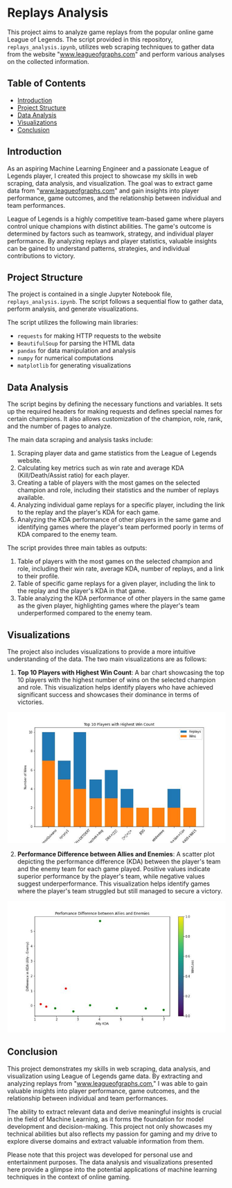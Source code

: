 # Replays Analysis

This project aims to analyze game replays from the popular online game League of Legends. The script provided in this repository, `replays_analysis.ipynb`, utilizes web scraping techniques to gather data from the website "www.leagueofgraphs.com" and perform various analyses on the collected information.

## Table of Contents
- [Introduction](#introduction)
- [Project Structure](#project-structure)
- [Data Analysis](#data-analysis)
- [Visualizations](#visualizations)
- [Conclusion](#conclusion)

## Introduction
As an aspiring Machine Learning Engineer and a passionate League of Legends player, I created this project to showcase my skills in web scraping, data analysis, and visualization. The goal was to extract game data from "www.leagueofgraphs.com" and gain insights into player performance, game outcomes, and the relationship between individual and team performances.

League of Legends is a highly competitive team-based game where players control unique champions with distinct abilities. The game's outcome is determined by factors such as teamwork, strategy, and individual player performance. By analyzing replays and player statistics, valuable insights can be gained to understand patterns, strategies, and individual contributions to victory.

## Project Structure
The project is contained in a single Jupyter Notebook file, `replays_analysis.ipynb`. The script follows a sequential flow to gather data, perform analysis, and generate visualizations.

The script utilizes the following main libraries:
- `requests` for making HTTP requests to the website
- `BeautifulSoup` for parsing the HTML data
- `pandas` for data manipulation and analysis
- `numpy` for numerical computations
- `matplotlib` for generating visualizations

## Data Analysis
The script begins by defining the necessary functions and variables. It sets up the required headers for making requests and defines special names for certain champions. It also allows customization of the champion, role, rank, and the number of pages to analyze.

The main data scraping and analysis tasks include:
1. Scraping player data and game statistics from the League of Legends website.
2. Calculating key metrics such as win rate and average KDA (Kill/Death/Assist ratio) for each player.
3. Creating a table of players with the most games on the selected champion and role, including their statistics and the number of replays available.
4. Analyzing individual game replays for a specific player, including the link to the replay and the player's KDA for each game.
5. Analyzing the KDA performance of other players in the same game and identifying games where the player's team performed poorly in terms of KDA compared to the enemy team.

The script provides three main tables as outputs:
1. Table of players with the most games on the selected champion and role, including their win rate, average KDA, number of replays, and a link to their profile.
2. Table of specific game replays for a given player, including the link to the replay and the player's KDA in that game.
3. Table analyzing the KDA performance of other players in the same game as the given player, highlighting games where the player's team underperformed compared to the enemy team.

## Visualizations
The project also includes visualizations to provide a more intuitive understanding of the data. The two main visualizations are as follows:

1. **Top 10 Players with Highest Win Count**: A bar chart showcasing the top 10 players with the highest number of wins on the selected champion and role. This visualization helps identify players who have achieved significant success and showcases their dominance in terms of victories.

![Top 10 Players with Highest Win Count](top.jpg)

2. **Performance Difference between Allies and Enemies**: A scatter plot depicting the performance difference (KDA) between the player's team and the enemy team for each game played. Positive values indicate superior performance by the player's team, while negative values suggest underperformance. This visualization helps identify games where the player's team struggled but still managed to secure a victory.

![Performance Difference between Allies and Enemies](performance.jpg)

## Conclusion
This project demonstrates my skills in web scraping, data analysis, and visualization using League of Legends game data. By extracting and analyzing replays from "www.leagueofgraphs.com," I was able to gain valuable insights into player performance, game outcomes, and the relationship between individual and team performances.

The ability to extract relevant data and derive meaningful insights is crucial in the field of Machine Learning, as it forms the foundation for model development and decision-making. This project not only showcases my technical abilities but also reflects my passion for gaming and my drive to explore diverse domains and extract valuable information from them.

Please note that this project was developed for personal use and entertainment purposes. The data analysis and visualizations presented here provide a glimpse into the potential applications of machine learning techniques in the context of online gaming.

